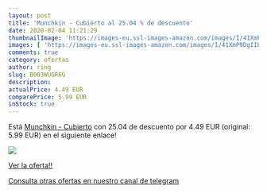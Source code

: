```yaml
---
layout: post
title: 'Munchkin - Cubierto al 25.04 % de descuento'
date: 2020-02-04 11:21:29
thumbnailImage: 'https://images-eu.ssl-images-amazon.com/images/I/41XmP9DgIIL._SL200_.jpg'
images: [ 'https://images-eu.ssl-images-amazon.com/images/I/41XmP9DgIIL._SL200_.jpg' ]
comments: true
category: ofertas
author: ring
slug: B003WUGR6G
description:
actualPrice: 4.49 EUR
comparePrice: 5.99 EUR
inStock: true
---
```


Está [Munchkin - Cubierto](https://www.amazon.com/dp/B003WUGR6G/?tag=redken08-20) con 25.04 de descuento por 4.49 EUR (original: 5.99 EUR) en el siguiente enlace!

[![](https://images-eu.ssl-images-amazon.com/images/I/41XmP9DgIIL._SL200_.jpg)](https://www.amazon.com/dp/B003WUGR6G/?tag=redken08-20)

[Ver la oferta!!](https://www.amazon.com/dp/B003WUGR6G/?tag=redken08-20)

[Consulta otras ofertas en nuestro canal de telegram](https://t.me/s/ofertas25)
